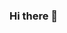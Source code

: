 ### Hi there 👋

<!--
@@ -1,9 +1,6 @@
! [ Hola 👋, soy Sandra Yelitza, un apasionado desarrollador de frontend 👨‍💻, ​​Colombia 🇪🇸 ] (https://user-images.githubusercontent.com/1561955/87921826-64412300-ca7b-11ea-82b3- 944145ae77fa.png)

<p align = "centro">
   <a href="https://twitch.tv/midudev" target="blank" style='margin-right:4px'>
    <img align = "center" src = "https://cdn.jsdelivr.net/npm/simple-icons@3.0.1/icons/twitch.svg" alt = "midudev" height = "28px" width = "28px "/>
  </a>
 

**YelitzaCC/YelitzaCC** is a ✨ _special_ ✨ repository because its `README.md` (this file) appears on your GitHub profile.

Here are some ideas to get you started:

- 🔭 I’m currently working on ...
- 🌱 I’m currently learning ...
- 👯 I’m looking to collaborate on ...
- 🤔 I’m looking for help with ...
- 💬 Ask me about ...
- 📫 How to reach me: ...
- 😄 Pronouns: ...
- ⚡ Fun fact: ...
-->
